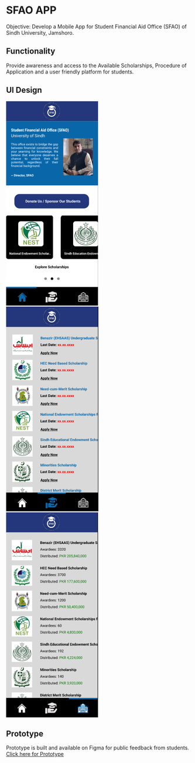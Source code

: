 # SFAO APP
Objective: Develop a Mobile App for Student Financial Aid Office (SFAO) of Sindh University, Jamshoro.

## Functionality 
Provide awareness and access to the Available Scholarships, Procedure of Application and a user friendly platform for students.

## UI Design
![Home Screen of SFAO App](/Screen_home.png) ![Scholarships Screen of SFAO App](/Screen_scholarships.png) ![Donors Screen of SFAO App](/Screen_donors.png)

## Prototype
Prototype is built and available on Figma for public feedback from students.
[Click here for Prototype](https://www.figma.com/proto/1ezq25GuufTUp2aSIFXBkm/UoS-SFAO-App?type=design&node-id=17-141&t=RSWYWJfBNbuPmv8u-1&scaling=scale-down&page-id=11%3A88&starting-point-node-id=17%3A141&mode=design)
